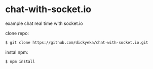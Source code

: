 # chat-with-socket.io
example chat real time with  socket.io


clone repo:
``` sh
$ git clone https://github.com/dickyeka/chat-with-socket.io.git
```
instal npm:
``` sh
$ npm install
```

